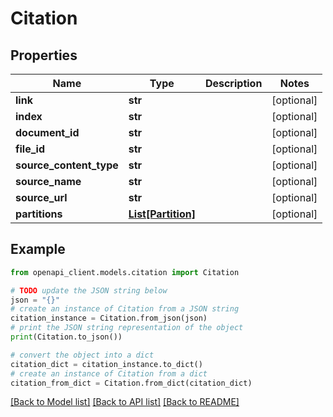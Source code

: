 # Citation


## Properties

Name | Type | Description | Notes
------------ | ------------- | ------------- | -------------
**link** | **str** |  | [optional] 
**index** | **str** |  | [optional] 
**document_id** | **str** |  | [optional] 
**file_id** | **str** |  | [optional] 
**source_content_type** | **str** |  | [optional] 
**source_name** | **str** |  | [optional] 
**source_url** | **str** |  | [optional] 
**partitions** | [**List[Partition]**](Partition.md) |  | [optional] 

## Example

```python
from openapi_client.models.citation import Citation

# TODO update the JSON string below
json = "{}"
# create an instance of Citation from a JSON string
citation_instance = Citation.from_json(json)
# print the JSON string representation of the object
print(Citation.to_json())

# convert the object into a dict
citation_dict = citation_instance.to_dict()
# create an instance of Citation from a dict
citation_from_dict = Citation.from_dict(citation_dict)
```
[[Back to Model list]](../README.md#documentation-for-models) [[Back to API list]](../README.md#documentation-for-api-endpoints) [[Back to README]](../README.md)


